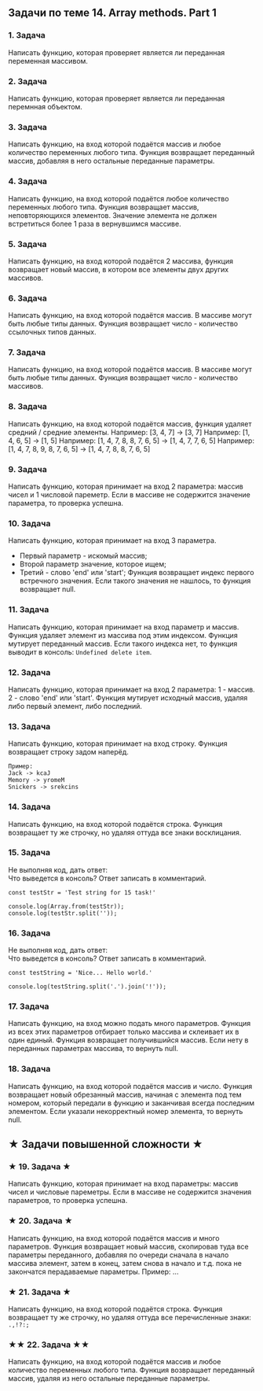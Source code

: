 ## Задачи по теме 14. Array methods. Part 1 ##

### 1. Задача
Написать функцию, которая проверяет является ли переданная переменная массивом.

### 2. Задача
Написать функцию, которая проверяет является ли переданная перемнная объектом.

### 3. Задача
Написать функцию, на вход которой подаётся массив и любое количество переменных любого типа. Функция возвращает переданный массив, добавляя в него остальные переданные параметры.

### 4. Задача
Написать функцию, на вход которой подаётся любое количество переменных любого типа. Функция возвращает массив, неповторяющихся элементов. Значение элемента не должен встретиться более 1 раза в вернувшимся массиве.

### 5. Задача
Написать функцию, на вход которой подаётся 2 массива, функция возвращает новый массив, в котором все элементы двух других массивов.

### 6. Задача
Написать функцию, на вход которой подаётся массив. В массиве могут быть любые типы данных. Функция возвращает число - количество ссылочных типов данных.

### 7. Задача
Написать функцию, на вход которой подаётся массив. В массиве могут быть любые типы данных. Функция возвращает число - количество массивов.

### 8. Задача
Написать функцию, на вход которой подаётся массив, функция удаляет средний / средние элементы.
Например: [3, 4, 7] -> [3, 7]
Например: [1, 4, 6, 5] -> [1, 5]
Например: [1, 4, 7, 8, 8, 7, 6, 5] -> [1, 4, 7, 7, 6, 5]
Например: [1, 4, 7, 8, 9, 8, 7, 6, 5] -> [1, 4, 7, 8, 8, 7, 6, 5]

### 9. Задача
Написать функцию, которая принимает на вход 2 параметра: массив чисел и 1 числовой пареметр. Если в массиве не содержится значение параметра, то проверка успешна.

### 10. Задача
Написать функцию, которая принимает на вход 3 параметра. 
- Первый параметр - искомый массив;
- Второй параметр значение, которое ищем;
- Третий - слово 'end' или 'start';
Функция возвращает индекс первого встречного значения. Если такого значения не нашлось, то функция возвращает null.

### 11. Задача
Написать функцию, которая принимает на вход параметр и массив. Функция удаляет элемент из массива под этим индексом. Функция мутирует переданный массив. Если такого индекса нет, то функция выводит в консоль: 
`Undefined delete item`.

### 12. Задача
Написать функцию, которая принимает на вход 2 параметра: 1 - массив. 2 -  слово 'end' или 'start'.
Функция мутирует исходный массив, удаляя либо первый элемент, либо последний.

### 13. Задача
Написать функцию, которая принимает на вход строку. Функция возвращает строку задом наперёд.

```
Пример: 
Jack -> kcaJ
Memory -> yromeM
Snickers -> srekcins
```

### 14. Задача
Написать функцию, на вход которой подаётся строка. Функция возвращает ту же строчку, но удаляя оттуда все знаки восклицания.

### 15. Задача
Не выполняя код, дать ответ: <br>
Что выведется в консоль? Ответ записать в комментарий.

```
const testStr = 'Test string for 15 task!'

console.log(Array.from(testStr));
console.log(testStr.split(''));
```

### 16. Задача
Не выполняя код, дать ответ: <br>
Что выведется в консоль? Ответ записать в комментарий.

```
const testString = 'Nice... Hello world.'

console.log(testString.split('.').join('!'));
```

### 17. Задача
Написать функцию, на вход можно подать много параметров. Функция из всех этих параметров отбирает только массива и склеивает их в один единый. Функция возвращает получившийся массив. Если нету в переданных параметрах массива, то вернуть null. 

### 18. Задача
Написать функцию, на вход которой подаётся массив и число. Функция возвращает новый обрезанный массив, начиная с элемента под тем номером, который передали в функцию и заканчивая всегда последним элементом. Если указали некорректный номер элемента, то вернуть null.


## ★ Задачи повышенной сложности ★ ##

### ★ 19. Задача ★
Написать функцию, которая принимает на вход параметры: массив чисел и числовые пареметры. Если в массиве не содержится значения параметров, то проверка успешна.

### ★ 20. Задача ★
Написать функцию, на вход которой подаётся массив и много параметров. Функция возвращает новый массив, скопировав туда все параметры переданного, добавляя по очереди сначала в начало массива элемент, затем в конец, затем снова в начало и т.д. пока не закончатся перадаваемые параметры.
Пример: ...

### ★ 21. Задача ★
Написать функцию, на вход которой подаётся строка. Функция возвращает ту же строчку, но удаляя оттуда все перечисленные знаки: `.,!?:;`

### ★★ 22. Задача ★★
Написать функцию, на вход которой подаётся массив и любое количество переменных любого типа. Функция возвращает переданный массив, удаляя из него остальные переданные параметры.

